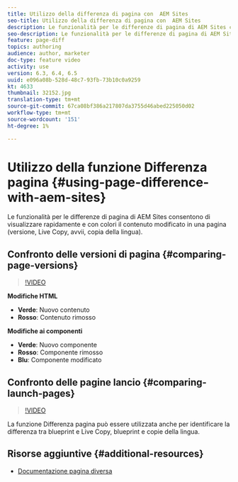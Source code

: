 ```yaml
---
title: Utilizzo della differenza di pagina con  AEM Sites
seo-title: Utilizzo della differenza di pagina con  AEM Sites
description: Le funzionalità per le differenze di pagina di AEM Sites consentono di visualizzare rapidamente e con colori il contenuto modificato in una pagina (versione, Live Copy, avvii, copia della lingua).
seo-description: Le funzionalità per le differenze di pagina di AEM Sites consentono di visualizzare rapidamente e con colori il contenuto modificato in una pagina (versione, Live Copy, avvii, copia della lingua).
feature: page-diff
topics: authoring
audience: author, marketer
doc-type: feature video
activity: use
version: 6.3, 6.4, 6.5
uuid: e096a08b-528d-48c7-93fb-73b10c0a9259
kt: 4633
thumbnail: 32152.jpg
translation-type: tm+mt
source-git-commit: 67ca08bf386a217807da3755d46abed225050d02
workflow-type: tm+mt
source-wordcount: '151'
ht-degree: 1%

---
```



# Utilizzo della funzione Differenza pagina {#using-page-difference-with-aem-sites}

Le funzionalità per le differenze di pagina di AEM Sites consentono di visualizzare rapidamente e con colori il contenuto modificato in una pagina (versione, Live Copy, avvii, copia della lingua).

## Confronto delle versioni di pagina {#comparing-page-versions}

>[!VIDEO](https://video.tv.adobe.com/v/32152?quality=9&learn=on)

**Modifiche HTML**

* **Verde**: Nuovo contenuto
* **Rosso**: Contenuto rimosso

**Modifiche ai componenti**

* **Verde**: Nuovo componente
* **Rosso**: Componente rimosso
* **Blu**: Componente modificato

## Confronto delle pagine lancio {#comparing-launch-pages}

>[!VIDEO](https://video.tv.adobe.com/v/17746/?quality=9&learn=on)

La funzione Differenza pagina può essere utilizzata anche per identificare la differenza tra blueprint e Live Copy, blueprint e copie della lingua.

## Risorse aggiuntive {#additional-resources}

* [Documentazione pagina diversa](https://docs.adobe.com/content/help/en/experience-manager-65/authoring/siteandpage/page-diff.html)
